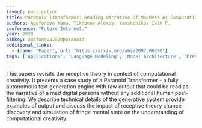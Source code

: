 ```yaml
---
layout: publication
title: Paranoid Transformer: Reading Narrative Of Madness As Computational Approach To Creativity
authors: Agafonova Yana, Tikhonov Alexey, Yamshchikov Ivan P.
conference: "Future Internet."
year: 2020
bibkey: agafonova2020paranoid
additional_links:
  - {name: "Paper", url: "https://arxiv.org/abs/2007.06290"}
tags: ['Applications', 'Language Modeling', 'Model Architecture', 'Pretraining Methods', 'Transformer']
---
```

This papers revisits the receptive theory in context of computational creativity. It presents a case study of a Paranoid Transformer - a fully autonomous text generation engine with raw output that could be read as the narrative of a mad digital persona without any additional human post-filtering. We describe technical details of the generative system provide examples of output and discuss the impact of receptive theory chance discovery and simulation of fringe mental state on the understanding of computational creativity.

